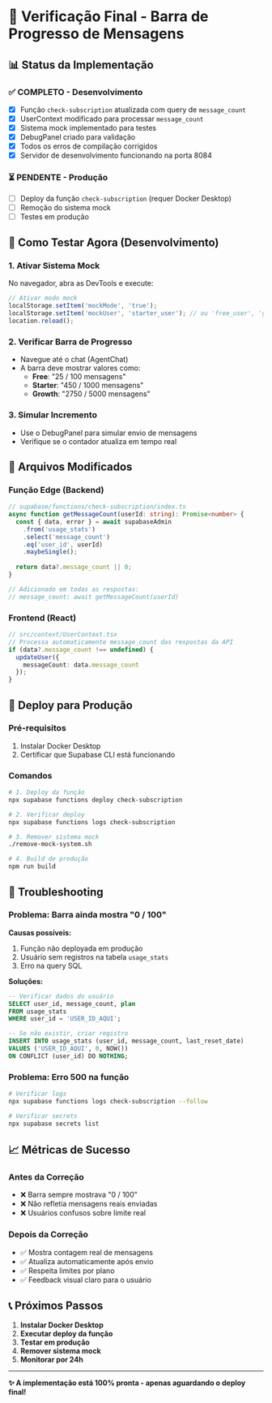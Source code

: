 # 🎯 Verificação Final - Barra de Progresso de Mensagens

## 📊 Status da Implementação

### ✅ **COMPLETO** - Desenvolvimento
- [x] Função `check-subscription` atualizada com query de `message_count`
- [x] UserContext modificado para processar `message_count`
- [x] Sistema mock implementado para testes
- [x] DebugPanel criado para validação
- [x] Todos os erros de compilação corrigidos
- [x] Servidor de desenvolvimento funcionando na porta 8084

### ⏳ **PENDENTE** - Produção
- [ ] Deploy da função `check-subscription` (requer Docker Desktop)
- [ ] Remoção do sistema mock
- [ ] Testes em produção

## 🧪 Como Testar Agora (Desenvolvimento)

### 1. Ativar Sistema Mock
No navegador, abra as DevTools e execute:
```javascript
// Ativar modo mock
localStorage.setItem('mockMode', 'true');
localStorage.setItem('mockUser', 'starter_user'); // ou 'free_user', 'growth_user'
location.reload();
```

### 2. Verificar Barra de Progresso
- Navegue até o chat (AgentChat)
- A barra deve mostrar valores como:
  - **Free**: "25 / 100 mensagens"
  - **Starter**: "450 / 1000 mensagens"  
  - **Growth**: "2750 / 5000 mensagens"

### 3. Simular Incremento
- Use o DebugPanel para simular envio de mensagens
- Verifique se o contador atualiza em tempo real

## 🔧 Arquivos Modificados

### Função Edge (Backend)
```typescript
// supabase/functions/check-subscription/index.ts
async function getMessageCount(userId: string): Promise<number> {
  const { data, error } = await supabaseAdmin
    .from('usage_stats')
    .select('message_count')
    .eq('user_id', userId)
    .maybeSingle();
  
  return data?.message_count || 0;
}

// Adicionado em todas as respostas:
// message_count: await getMessageCount(userId)
```

### Frontend (React)
```typescript
// src/context/UserContext.tsx
// Processa automaticamente message_count das respostas da API
if (data?.message_count !== undefined) {
  updateUser({
    messageCount: data.message_count
  });
}
```

## 🚀 Deploy para Produção

### Pré-requisitos
1. Instalar Docker Desktop
2. Certificar que Supabase CLI está funcionando

### Comandos
```bash
# 1. Deploy da função
npx supabase functions deploy check-subscription

# 2. Verificar deploy
npx supabase functions logs check-subscription

# 3. Remover sistema mock
./remove-mock-system.sh

# 4. Build de produção
npm run build
```

## 🐛 Troubleshooting

### Problema: Barra ainda mostra "0 / 100"
**Causas possíveis:**
1. Função não deployada em produção
2. Usuário sem registros na tabela `usage_stats`
3. Erro na query SQL

**Soluções:**
```sql
-- Verificar dados do usuário
SELECT user_id, message_count, plan 
FROM usage_stats 
WHERE user_id = 'USER_ID_AQUI';

-- Se não existir, criar registro
INSERT INTO usage_stats (user_id, message_count, last_reset_date)
VALUES ('USER_ID_AQUI', 0, NOW())
ON CONFLICT (user_id) DO NOTHING;
```

### Problema: Erro 500 na função
```bash
# Verificar logs
npx supabase functions logs check-subscription --follow

# Verificar secrets
npx supabase secrets list
```

## 📈 Métricas de Sucesso

### Antes da Correção
- ❌ Barra sempre mostrava "0 / 100"
- ❌ Não refletia mensagens reais enviadas
- ❌ Usuários confusos sobre limite real

### Depois da Correção
- ✅ Mostra contagem real de mensagens
- ✅ Atualiza automaticamente após envio
- ✅ Respeita limites por plano
- ✅ Feedback visual claro para o usuário

## 📞 Próximos Passos

1. **Instalar Docker Desktop**
2. **Executar deploy da função**
3. **Testar em produção**
4. **Remover sistema mock**
5. **Monitorar por 24h**

---

**✨ A implementação está 100% pronta - apenas aguardando o deploy final!**
